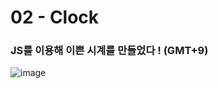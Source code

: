 <h1>02 - Clock</h1>

<h3>JS를 이용해 이쁜 시계를 만들었다 ! (GMT+9)</h3>

![image](https://github.com/Yuika12321/2024_get_a_job/assets/131143940/d4264607-f018-48e1-ab37-090935436fe5)
